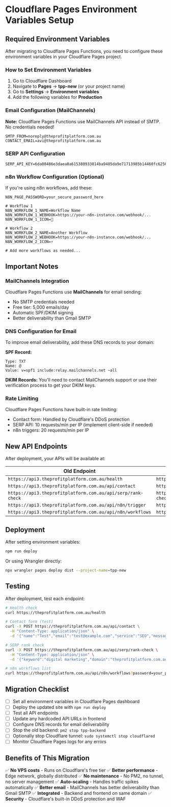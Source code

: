 # Cloudflare Pages Environment Variables Setup

## Required Environment Variables

After migrating to Cloudflare Pages Functions, you need to configure these environment variables in your Cloudflare Pages project.

### How to Set Environment Variables

1. Go to Cloudflare Dashboard
2. Navigate to **Pages** → **tpp-new** (or your project name)
3. Go to **Settings** → **Environment variables**
4. Add the following variables for **Production**

### Email Configuration (MailChannels)

**Note:** Cloudflare Pages Functions use MailChannels API instead of SMTP. No credentials needed!

```
SMTP_FROM=noreply@theprofitplatform.com.au
CONTACT_EMAIL=avi@theprofitplatform.com.au
```

### SERP API Configuration

```
SERP_API_KEY=6da08486e3daea8a615380933814ba9485da9e71713985b14460fc6256eecc71
```

### n8n Workflow Configuration (Optional)

If you're using n8n workflows, add these:

```
N8N_PAGE_PASSWORD=your_secure_password_here

# Workflow 1
N8N_WORKFLOW_1_NAME=Workflow Name
N8N_WORKFLOW_1_WEBHOOK=https://your-n8n-instance.com/webhook/...
N8N_WORKFLOW_1_ICON=🤖

# Workflow 2
N8N_WORKFLOW_2_NAME=Another Workflow
N8N_WORKFLOW_2_WEBHOOK=https://your-n8n-instance.com/webhook/...
N8N_WORKFLOW_2_ICON=⚡

# Add more workflows as needed...
```

## Important Notes

### MailChannels Integration

Cloudflare Pages Functions use **MailChannels** for email sending:
- No SMTP credentials needed
- Free tier: 5,000 emails/day
- Automatic SPF/DKIM signing
- Better deliverability than Gmail SMTP

### DNS Configuration for Email

To improve email deliverability, add these DNS records to your domain:

**SPF Record:**
```
Type: TXT
Name: @
Value: v=spf1 include:relay.mailchannels.net ~all
```

**DKIM Records:**
You'll need to contact MailChannels support or use their verification process to get your DKIM keys.

### Rate Limiting

Cloudflare Pages Functions have built-in rate limiting:
- Contact form: Handled by Cloudflare's DDoS protection
- SERP API: 10 requests/min per IP (implement client-side if needed)
- n8n triggers: 20 requests/min per IP

## New API Endpoints

After deployment, your APIs will be available at:

| Old Endpoint | New Endpoint |
|-------------|--------------|
| `https://api3.theprofitplatform.com.au/health` | `https://theprofitplatform.com.au/health` |
| `https://api3.theprofitplatform.com.au/api/contact` | `https://theprofitplatform.com.au/api/contact` |
| `https://api3.theprofitplatform.com.au/api/serp/rank-check` | `https://theprofitplatform.com.au/api/serp/rank-check` |
| `https://api3.theprofitplatform.com.au/api/n8n/trigger` | `https://theprofitplatform.com.au/api/n8n/trigger` |
| `https://api3.theprofitplatform.com.au/api/n8n/workflows` | `https://theprofitplatform.com.au/api/n8n/workflows` |

## Deployment

After setting environment variables:

```bash
npm run deploy
```

Or using Wrangler directly:

```bash
npx wrangler pages deploy dist --project-name=tpp-new
```

## Testing

After deployment, test each endpoint:

```bash
# Health check
curl https://theprofitplatform.com.au/health

# Contact form (test)
curl -X POST https://theprofitplatform.com.au/api/contact \
  -H "Content-Type: application/json" \
  -d '{"name":"Test","email":"test@example.com","service":"SEO","message":"Testing new endpoint","consent":true}'

# SERP rank check
curl -X POST https://theprofitplatform.com.au/api/serp/rank-check \
  -H "Content-Type: application/json" \
  -d '{"keyword":"digital marketing","domain":"theprofitplatform.com.au","location":"Australia"}'

# n8n workflows list
curl https://theprofitplatform.com.au/api/n8n/workflows?password=your_password
```

## Migration Checklist

- [ ] Set all environment variables in Cloudflare Pages dashboard
- [ ] Deploy the updated site with `npm run deploy`
- [ ] Test all API endpoints
- [ ] Update any hardcoded API URLs in frontend
- [ ] Configure DNS records for email deliverability
- [ ] Stop the old backend: `pm2 stop tpp-backend`
- [ ] Optionally stop Cloudflare tunnel: `sudo systemctl stop cloudflared`
- [ ] Monitor Cloudflare Pages logs for any errors

## Benefits of This Migration

✅ **No VPS costs** - Runs on Cloudflare's free tier
✅ **Better performance** - Edge network, globally distributed
✅ **No maintenance** - No PM2, no tunnel, no server management
✅ **Auto-scaling** - Handles traffic spikes automatically
✅ **Better email** - MailChannels has better deliverability than Gmail SMTP
✅ **Integrated** - Backend and frontend on same domain
✅ **Security** - Cloudflare's built-in DDoS protection and WAF
